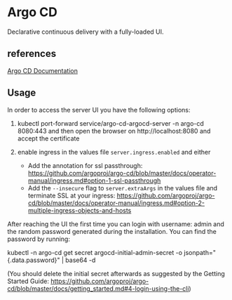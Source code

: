 # Argo CD

Declarative continuous delivery with a fully-loaded UI.

## references

[Argo CD Documentation](https://argoproj.github.io/cd)

## Usage

In order to access the server UI you have the following options:

1. kubectl port-forward service/argo-cd-argocd-server -n argo-cd 8080:443
    and then open the browser on http://localhost:8080 and accept the certificate

2. enable ingress in the values file `server.ingress.enabled` and either
      - Add the annotation for ssl passthrough: https://github.com/argoproj/argo-cd/blob/master/docs/operator-manual/ingress.md#option-1-ssl-passthrough
      - Add the `--insecure` flag to `server.extraArgs` in the values file and terminate SSL at your ingress: https://github.com/argoproj/argo-cd/blob/master/docs/operator-manual/ingress.md#option-2-multiple-ingress-objects-and-hosts

After reaching the UI the first time you can login with username: admin and the random password generated during the installation. You can find the password by running:

kubectl -n argo-cd get secret argocd-initial-admin-secret -o jsonpath="{.data.password}" | base64 -d

(You should delete the initial secret afterwards as suggested by the Getting Started Guide: https://github.com/argoproj/argo-cd/blob/master/docs/getting_started.md#4-login-using-the-cli)
